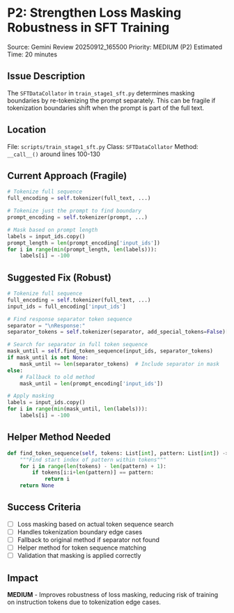 # P2: Strengthen Loss Masking Robustness in SFT Training
Source: Gemini Review 20250912_165500
Priority: MEDIUM (P2)
Estimated Time: 20 minutes

## Issue Description
The `SFTDataCollator` in `train_stage1_sft.py` determines masking boundaries by re-tokenizing the prompt separately. This can be fragile if tokenization boundaries shift when the prompt is part of the full text.

## Location
File: `scripts/train_stage1_sft.py`
Class: `SFTDataCollator`
Method: `__call__()` around lines 100-130

## Current Approach (Fragile)
```python
# Tokenize full sequence
full_encoding = self.tokenizer(full_text, ...)

# Tokenize just the prompt to find boundary  
prompt_encoding = self.tokenizer(prompt, ...)

# Mask based on prompt length
labels = input_ids.copy()
prompt_length = len(prompt_encoding['input_ids'])
for i in range(min(prompt_length, len(labels))):
    labels[i] = -100
```

## Suggested Fix (Robust)
```python
# Tokenize full sequence
full_encoding = self.tokenizer(full_text, ...)
input_ids = full_encoding['input_ids']

# Find response separator token sequence
separator = "\nResponse:"
separator_tokens = self.tokenizer(separator, add_special_tokens=False)['input_ids']

# Search for separator in full token sequence
mask_until = self.find_token_sequence(input_ids, separator_tokens)
if mask_until is not None:
    mask_until += len(separator_tokens)  # Include separator in mask
else:
    # Fallback to old method
    mask_until = len(prompt_encoding['input_ids'])

# Apply masking
labels = input_ids.copy()  
for i in range(min(mask_until, len(labels))):
    labels[i] = -100
```

## Helper Method Needed
```python
def find_token_sequence(self, tokens: List[int], pattern: List[int]) -> Optional[int]:
    """Find start index of pattern within tokens"""
    for i in range(len(tokens) - len(pattern) + 1):
        if tokens[i:i+len(pattern)] == pattern:
            return i
    return None
```

## Success Criteria
- [ ] Loss masking based on actual token sequence search
- [ ] Handles tokenization boundary edge cases
- [ ] Fallback to original method if separator not found
- [ ] Helper method for token sequence matching
- [ ] Validation that masking is applied correctly

## Impact
**MEDIUM** - Improves robustness of loss masking, reducing risk of training on instruction tokens due to tokenization edge cases.